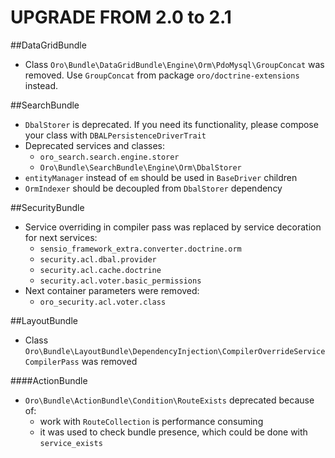 UPGRADE FROM 2.0 to 2.1
========================

##DataGridBundle
 - Class `Oro\Bundle\DataGridBundle\Engine\Orm\PdoMysql\GroupConcat` was removed. Use `GroupConcat` from package `oro/doctrine-extensions` instead.

##SearchBundle
- `DbalStorer` is deprecated. If you need its functionality, please compose your class with `DBALPersistenceDriverTrait` 
- Deprecated services and classes:
    - `oro_search.search.engine.storer`
    - `Oro\Bundle\SearchBundle\Engine\Orm\DbalStorer`
- `entityManager` instead of `em` should be used in `BaseDriver` children
- `OrmIndexer` should be decoupled from `DbalStorer` dependency
 
##SecurityBundle
- Service overriding in compiler pass was replaced by service decoration for next services:
    - `sensio_framework_extra.converter.doctrine.orm`
    - `security.acl.dbal.provider`
    - `security.acl.cache.doctrine`
    - `security.acl.voter.basic_permissions`
- Next container parameters were removed:
    - `oro_security.acl.voter.class`

##LayoutBundle
- Class `Oro\Bundle\LayoutBundle\DependencyInjection\CompilerOverrideServiceCompilerPass` was removed

####ActionBundle
- `Oro\Bundle\ActionBundle\Condition\RouteExists` deprecated because of:
    - work with `RouteCollection` is performance consuming
    - it was used to check bundle presence, which could be done with `service_exists`
